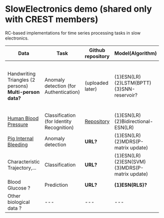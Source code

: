 # SlowElectronics demo (shared only with CREST members)

RC-based implementations for time series processing tasks in slow electronics.

| Data | Task | Github repository | Model(Algorithm) | Reference | 
| ------------- | ------------- | ------------- | ------------ | ----------- |
| Handwriting Triangles (2 persons) <br>**Multi-person data?**| Anomaly detection (for Authentication) | (uploaded later) | (1)ESN(LR) <br>(2)LSTM(BPTT) <br>(3)SNN-reservoir?</br> | [Inoue et al., IEEE Symposium on VLSI Technology and Circuits, 2023](https://ieeexplore.ieee.org/document/10185412) |
| [Human Blood Pressure](https://www.nature.com/articles/s41597-022-01202-y) | Classification (for Identity Recognition) | [Repository](https://github.com/Ziqiang-IRCN/ESN-Continuous-blood-pressure-data.git) | (1)ESN(LR) <br>(2)Bidirectional-ESN(LR) | [Li et al., ICANN, 2023](https://link.springer.com/chapter/10.1007/978-3-031-44216-2_2) | 
| [Pig Internal Bleeding](https://wu.renjie.im/research/anomaly-benchmarks-are-flawed/)  | Anomaly detection | **URL?** | (1)ESN(LR) <br>(2)MDRS(P-matrix update) | [Tamura et al., TechRxiv](https://www.techrxiv.org/articles/preprint/Mahalanobis_Distance_of_Reservoir_States_for_Online_Time-Series_Anomaly_Detection/22678774) | 
| Characteristic Trajectory,... | Classification | **URL?** | (1)ESN(LR) <br>(2)ESN(SVM) <br>(3)MDRS(P-matrix update) | **Tamura-san?** | 
| Blood Glucose ? | Prediction | **URL?** | **(1)ESN(RLS)?** | **Yajima-sensei?** |
| Other biological data ? | --- | --- | --- | --- |

